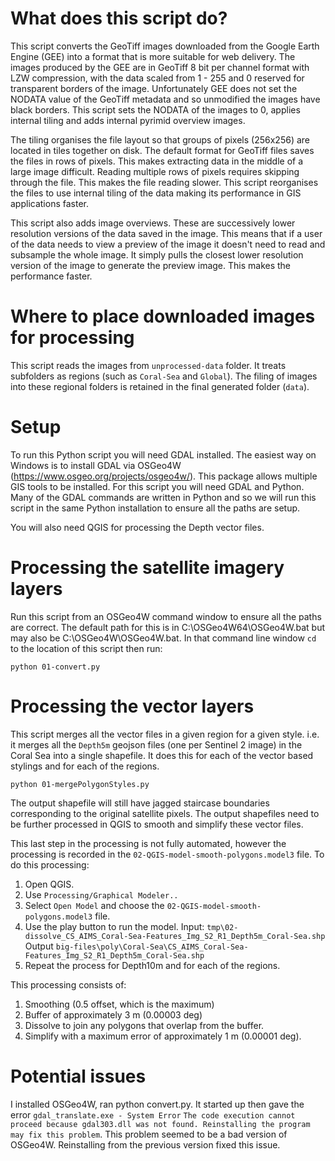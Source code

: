 # What does this script do?
This script converts the GeoTiff images downloaded from the Google Earth Engine (GEE) into
a format that is more suitable for web delivery. The images produced by the GEE are in 
GeoTiff 8 bit per channel format with LZW compression, with the data scaled from 1 - 255 and
0 reserved for transparent borders of the image. Unfortunately GEE does not set the NODATA
value of the GeoTiff metadata and so unmodified the images have black borders. This script
sets the NODATA of the images to 0, applies internal tiling and adds internal pyrimid overview
images. 

The tiling organises the file layout so that groups of pixels (256x256) are located in
tiles together on disk. The default format for GeoTiff files saves the files in rows of pixels.
This makes extracting data in the middle of a large image difficult. Reading multiple rows of
pixels requires skipping through the file. This makes the file reading slower. This script
reorganises the files to use internal tiling of the data making its performance in GIS applications
faster.

This script also adds image overviews. These are successively lower resolution versions of the
data saved in the image. This means that if a user of the data needs to view a preview of the
image it doesn't need to read and subsample the whole image. It simply pulls the closest lower
resolution version of the image to generate the preview image. This makes the performance faster.

# Where to place downloaded images for processing
This script reads the images from `unprocessed-data` folder.
It treats subfolders as regions (such as `Coral-Sea` and `Global`). The filing of images into these
regional folders is retained in the final generated folder (`data`). 


# Setup

To run this Python script you will need GDAL installed. The easiest way on Windows is to 
install GDAL via OSGeo4W (https://www.osgeo.org/projects/osgeo4w/). This package allows
multiple GIS tools to be installed. For this script you will need GDAL and Python. Many of
the GDAL commands are written in Python and so we will run this script in the same Python
installation to ensure all the paths are setup. 

You will also need QGIS for processing the Depth vector files.

# Processing the satellite imagery layers
 
Run this script from an OSGeo4W command window to ensure all the paths are correct.
The default path for this is in C:\OSGeo4W64\OSGeo4W.bat but may also be C:\OSGeo4W\OSGeo4W.bat.
In that command line window `cd` to the location of this script then run:
```
python 01-convert.py
```

# Processing the vector layers
This script merges all the vector files in a given region for a given style. i.e. it merges
all the `Depth5m` geojson files (one per Sentinel 2 image) in the Coral Sea into a single 
shapefile. It does this for each of the vector based stylings and for each of the regions.
```
python 01-mergePolygonStyles.py
```
The output shapefile will still have jagged staircase boundaries corresponding to the original
satellite pixels. The output shapefiles need to be further processed in QGIS to smooth and
simplify these vector files.

This last step in the processing is not fully automated, however the processing is recorded in
the `02-QGIS-model-smooth-polygons.model3` file. To do this processing:
1. Open QGIS.
2. Use `Processing/Graphical Modeler..`
3. Select `Open Model` and choose the `02-QGIS-model-smooth-polygons.model3` file.
4. Use the play button to run the model. 
Input: `tmp\02-dissolve_CS_AIMS_Coral-Sea-Features_Img_S2_R1_Depth5m_Coral-Sea.shp` 
Output `big-files\poly\Coral-Sea\CS_AIMS_Coral-Sea-Features_Img_S2_R1_Depth5m_Coral-Sea.shp`
5. Repeat the process for Depth10m and for each of the regions.

This processing consists of:
1. Smoothing (0.5 offset, which is the maximum)
2. Buffer of approximately 3 m (0.00003 deg)
3. Dissolve to join any polygons that overlap from the buffer.
4. Simplify with a maximum error of approximately 1 m (0.00001 deg).


# Potential issues
I installed OSGeo4W, ran python convert.py. It started up then gave the error 
`gdal_translate.exe - System Error`
`The code execution cannot proceed because gdal303.dll was not found. Reinstalling the program may fix this problem`.
This problem seemed to be a bad version of OSGeo4W. Reinstalling from the previous
version fixed this issue.
